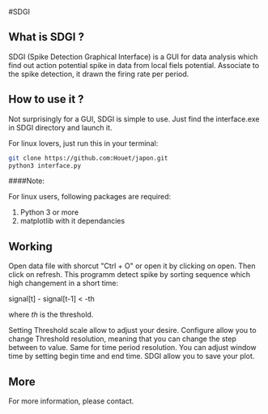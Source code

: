 #SDGI

## What is SDGI ?

SDGI (Spike Detection Graphical Interface) is a GUI for data analysis
which find out action potential spike in data from local fiels potential.
Associate to the spike detection, it drawn the firing rate per period.

## How to use it ? 

Not surprisingly for a GUI, SDGI is simple to use. 
Just find the interface.exe in SDGI directory and launch it.

For linux lovers, just run this in your terminal:

```bash
git clone https://github.com:Houet/japon.git
python3 interface.py
```

####Note:

For linux users, following packages are required: 
1. Python 3 or more
2. matplotlib with it dependancies


## Working


Open data file with shorcut "Ctrl + O" or open it by clicking on open. Then click on refresh.
This programm detect spike by sorting sequence which high changement in a short time:

signal[t] - signal[t-1] < -th

where *th* is the threshold.

Setting Threshold scale allow to adjust your desire. Configure allow you to change Threshold resolution,
meaning that you can change the step between to value. Same for time period resolution. 
You can adjust window time by setting begin time and end time.
SDGI allow you to save your plot.

## More 

For more information, please contact. 

